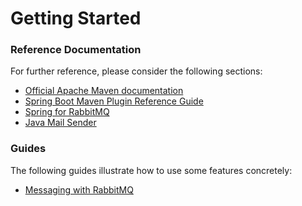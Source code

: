 # Getting Started

### Reference Documentation
For further reference, please consider the following sections:

* [Official Apache Maven documentation](https://maven.apache.org/guides/index.html)
* [Spring Boot Maven Plugin Reference Guide](https://docs.spring.io/spring-boot/docs/2.1.9.RELEASE/maven-plugin/)
* [Spring for RabbitMQ](https://docs.spring.io/spring-boot/docs/2.1.9.RELEASE/reference/htmlsingle/#boot-features-amqp)
* [Java Mail Sender](https://docs.spring.io/spring-boot/docs/2.1.9.RELEASE/reference/htmlsingle/#boot-features-email)

### Guides
The following guides illustrate how to use some features concretely:

* [Messaging with RabbitMQ](https://spring.io/guides/gs/messaging-rabbitmq/)

